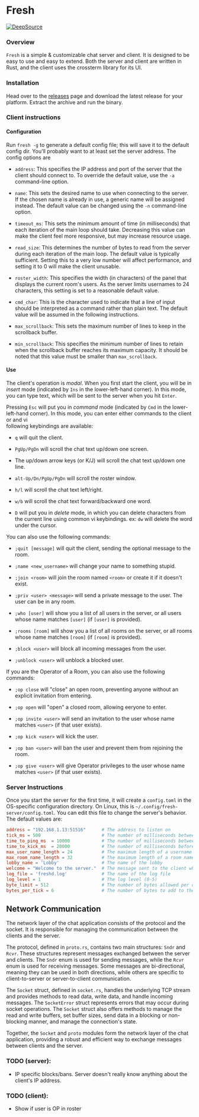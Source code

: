 # Fresh

[![DeepSource](https://app.deepsource.com/gh/lnxcz/fresh.svg/?label=active+issues&show_trend=true&token=CMLlIbDLbu5SNKhIR0MXQspB)](https://app.deepsource.com/gh/lnxcz/fresh/?ref=repository-badge)

### Overview

`Fresh` is a simple & customizable chat server and client. It is designed to be
easy to use and easy to extend. Both the server and client are written in Rust,
and the client uses the crossterm library for its UI.

### Installation

Head over to the [releases](https://github.com/lnxcz/frsh/releases) page and
download the latest release for your platform. Extract the archive and run the
binary.

### Client instructions

#### Configuration

Run `fresh -g` to generate a default config file; this will save it to the
default config dir. You'll probably want to at least set the server address. The
config options are

- `address`: This specifies the IP address and port of the server that the
  client should connect to. To override the default value, use the `-a`
  command-line option.

- `name`: This sets the desired name to use when connecting to the server. If
  the chosen name is already in use, a generic name will be assigned instead.
  The default value can be changed using the `-n` command-line option.

- `timeout_ms`: This sets the minimum amount of time (in milliseconds) that each
  iteration of the main loop should take. Decreasing this value can make the
  client feel more responsive, but may increase resource usage.

- `read_size`: This determines the number of bytes to read from the server
  during each iteration of the main loop. The default value is typically
  sufficient. Setting this to a very low number will affect performance, and
  setting it to 0 will make the client unusable.

- `roster_width`: This specifies the width (in characters) of the panel that
  displays the current room's users. As the server limits usernames to 24
  characters, this setting is set to a reasonable default value.

- `cmd_char`: This is the character used to indicate that a line of input should
  be interpreted as a command rather than plain text. The default value will be
  assumed in the following instructions.

- `max_scrollback`: This sets the maximum number of lines to keep in the
  scrollback buffer.

- `min_scrollback`: This specifies the minimum number of lines to retain when
  the scrollback buffer reaches its maximum capacity. It should be noted that
  this value must be smaller than `max_scrollback`.

#### Use

The client's operation is _modal_. When you first start the client, you will be
in _insert_ mode (indicated by `Ins` in the lower-left-hand corner). In this
mode, you can type text, which will be sent to the server when you hit `Enter`.

Pressing `Esc` will put you in _command_ mode (indicated by `Cmd` in the
lower-left-hand corner). In this mode, you can enter either commands to the
client or and vi\
following keybindings are available:

- `q` will quit the client.

- `PgUp/PgDn` will scroll the chat text up/down one screen.

- The up/down arrow keys (or K/J) will scroll the chat text up/down one line.

- `alt-Up/Dn/PgUp/PgDn` will scroll the roster window.

- `h/l` will scroll the chat text left/right.

- `w/b` will scroll the chat text forward/backward one word.

- `D` will put you in _delete_ mode, in which you can delete characters from the
  current line using common vi keybindings. ex: `dw` will delete the word under
  the cursor.

You can also use the following commands:

- `;quit [message]` will quit the client, sending the optional message to the
  room.

- `;name <new_username>` will change your name to something stupid.

- `;join <room>` will join the room named `<room>` or create it if it doesn't
  exist.

- `;priv <user> <message>` will send a private message to the user. The user can
  be in any room.

- `;who [user]` will show you a list of all users in the server, or all users
  whose name matches `[user]` (if `[user]` is provided).

- `;rooms [room]` will show you a list of all rooms on the server, or all rooms
  whose name matches `[room]` (if `[room]` is provided).

- `;block <user>` will block all incoming messages from the user.

- `;unblock <user>` will unblock a blocked user.

If you are the Operator of a Room, you can also use the following commands:

- `;op close` will "close" an open room, preventing anyone without an explicit
  invitation from entering.

- `;op open` will "open" a closed room, allowing eeryone to enter.

- `;op invite <user>` will send an invitation to the user whose name matches
  `<user>` (if that user exists).

- `;op kick <user>` will kick the user.

- `;op ban <user>` will ban the user and prevent them from rejoining the room.

- `;op give <user>` will give Operator privileges to the user whose name matches
  `<user>` (if that user exists).

### Server Instructions

Once you start the server for the first time, it will create a `config.toml` in
the OS-specific configuration directory. On Linux, this is
`~/.config/fresh-server/config.toml`. You can edit this file to change the
server's behavior. The default values are:

```toml
address = "192.168.1.13:51516"      # The address to listen on
tick_ms = 500                       # The number of milliseconds between ticks
time_to_ping_ms  = 10000            # The number of milliseconds between pings
time_to_kick_ms  = 20000            # The number of milliseconds before kicking a client for not responding to a ping
max_user_name_length = 24           # The maximum length of a username
max_room_name_length = 32           # The maximum length of a room name
lobby_name = 'Lobby'                # The name of the lobby
welcome = "Welcome to the server."  # The message sent to the client when they connect
log_file = 'freshd.log'             # The name of the log file
log_level = 1                       # The log level (0-5)
byte_limit = 512                    # The number of bytes allowed per quota
bytes_per_tick = 6                  # The number of bytes to add to the quota per tick
```

## Network Communication

The network layer of the chat application consists of the protocol and the
socket. It is responsible for managing the communication between the clients and
the server.

The protocol, defined in `proto.rs`, contains two main structures: `Sndr` and
`Rcvr`. These structures represent messages exchanged between the server and
clients. The `Sndr` enum is used for sending messages, while the `Rcvr` enum is
used for receiving messages. Some messages are bi-directional, meaning they can
be used in both directions, while others are specific to client-to-server or
server-to-client communication.

The `Socket` struct, defined in `socket.rs`, handles the underlying TCP stream
and provides methods to read data, write data, and handle incoming messages. The
`SocketError` struct represents errors that may occur during socket operations.
The `Socket` struct also offers methods to manage the read and write buffers,
set buffer sizes, send data in a blocking or non-blocking manner, and manage the
connection's state.

Together, the `Socket` and `proto` modules form the network layer of the chat
application, providing a robust and efficient way to exchange messages between
clients and the server.

### TODO (server):

- IP specific blocks/bans. Server doesn't really know anything about the
  client's IP address.

### TODO (client):

- Show if user is OP in roster
